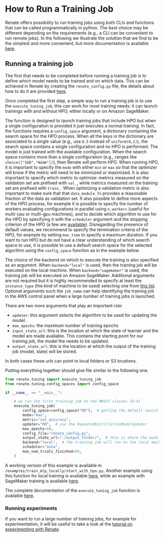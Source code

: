 # How to Run a Training Job

Renate offers possibility to run training jobs using both CLIs and functions that can be called
programmatically in python. The best choice may be different depending on the requirements (e.g.,
a CLI can be convenient to run remote jobs). In the following we illustrate the solution that we
find to be the simplest and more convenient, but more documentation is available [here](TODO).

## Running a training job

The first that needs to be completed before running a training job is to define which model needs
to be trained and on which data. This can be achieved in Renate by creating the `renate_config.py` file,
the details about how to do it are provided [here](./how_to_renate_config.md).

Once completed the first step, a simple way to run a training job is to use the `execute_tuning_job`, this can work for most training
needs: it can launch trainings with and without HPO, either locally or on Amazon SageMaker.

The function is designed to launch training jobs that include HPO but when a single configuration
is provided it just executes a normal training. In fact, the functions requires a `config_space`
argument, a dictionary containing the search space for the HPO process.
When all the keys in the dictionary are associated to a single value (e.g., use `0.5` instead of `uniform(0,1)`),
the search space contains a single configuration
and no HPO is performed. The model is just trained with the available configuration.
When the search space contains more than a single configuration (e.g., ranges like `choice(["SGD","Adam"])`),
then Renate will perform HPO. 
When running HPO, it is important to specify the `mode` with either `min` or `max` so that the
optimizer will know if the metric will need to be minimized or maximized. It is also important
to specify which metric to optimize: metrics measured on the validation set are prefixed with
`val_`, while metrics measured on the training set are prefixed with `train_`. When optimizing
a validation metric is also important to make sure that that `data_module_fn` provides a reasonable
fraction of the data as validation set. It also possible to define more aspects of the HPO process,
for example it is possible to specify 
the number of workers evaluating configurations in parallel using `n_workers` (useful for multi-cpu
or multi-gpu machines), and to decide which algorithm to use for the HPO by specifying
it with the `scheduler` argument and the stopping criterion of the HPO (a few are [available](TODO)).
Disregarding the presence of default values, we recommend to specify the termination criteria of the HPO, 
for example by setting `max_time` to specify a maximum duration.
If you want to run HPO but do not have a clear understanding of which search space to use,
it is possible to use a default search space for the selected algorithm using the
`config_space` function as in the example below.

The choice of the backend on which to execute the training is also specified as an argument. 
When `backend="local"` is used, then the training job will be executed on the local machine.
When `backend="sagemaker"` is used, the training job will be executed on Amazon SageMaker. 
Additional arguments are not required but it is highly recommended to specify at least the
`instance_type` (the kind of machine to be used) selecting one from  [this list](https://aws.amazon.com/sagemaker/pricing/).
Optional arguments such the `job_name` can help identifying the training job in the AWS control
panel when a large number of training jobs is launched.

There are two more arguments that play an important role:
* `updater`: this argument selects the algorithm to be used for updating the model.
* `max_epochs`: the maximum number of training epochs
* `input_state_url`: this is the location at which the state of learner and the model are made available. 
This contains the starting point for our training job, the model the needs to be updated.
* `output_state_url`: this is the location at which the output of the training job (model, state)
will be stored.

In both cases these urls can point to local folders or S3 locations.

Putting everything together should give file similar to the following one.

```python
from renate.tuning import execute_tuning_job
from renate.tuning.config_spaces import config_space

if __name__ == "__main__":

    # we run the first training job on the MNIST classes [0-4]
    execute_tuning_job(
        config_space=config_space("RD"),  # getting the default search space
        mode="max",
        metric="val_accuracy",
        updater="RD",  # use the RepeatedDistillationModelUpdater
        max_epochs=50,
        config_file="renate_config.py",
        output_state_url="./output_folder/",  # this is where the model will be stored
        backend="local",  # the training job will run on the local machine
        scheduler="asha",
        max_num_trials_finished=50,
    )
```

A working version of this example is available in `/examples/train_mlp_locally/start_with_hpo.py`.
Another example using this function for local training is available [here](../examples/train_mlp_locally.rst),
while an example with SageMaker training is available [here](../examples/train_classifier_sagemaker.rst).

The complete documentation of the `execute_tuning_job` function is available [here](TODO).

### Running experiments

If you want to run a large number of training jobs, for example for experimentation, it will
be useful to take a look at the [tutorial on experimenting with Renate](TODO).